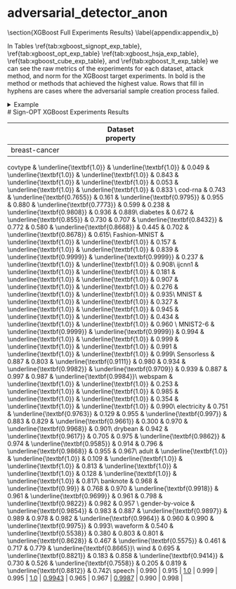 # adversarial_detector_anon

\section{XGBoost Full Experiments Results}
\label{appendix:appendix_b}

In Tables \ref{tab:xgboost_signopt_exp_table}, \ref{tab:xgboost_opt_exp_table} \ref{tab:xgboost_hsja_exp_table}, \ref{tab:xgboost_cube_exp_table}, and \ref{tab:xgboost_lt_exp_table} we can see the raw metrics of the experiments for each dataset, attack method, and norm for the XGBoost target experiments. In bold is the method or methods that achieved the highest value. Rows that fill in hyphens are cases where the adversarial sample creation process failed.

<details>
<summary>Example</summary>
  nananana
</details>
# Sign-OPT XGBoost Experiments Results


|Dataset <div style="width:500px">property</div>        | New    |  Original  | OC-score  |  New   | Original | OC-score  | New   | Original  | OC-score |  New   | Original | OC-score|
|----------------|--------|------------|-----------|--------|----------|-----------|-------|-----------|----------|--------|----------|----------|
|  breast-cancer    |	0.988 |	 <u>0.9919</u>	|	 0.958	 |	 0.987	 |	 <u>0.9919</u>	 |	 0.965	 |	 <u>0.9971</u>	 |	 0.997	 |	 0.960	 |	<u>0.997</u>	 |	 <u>0.997</u>	 |	 0.970|
covtype 	 &	 \underline{\textbf{1.0}}	 &	 \underline{\textbf{1.0}}	 &	 0.049	 &	 \underline{\textbf{1.0}}	 &	 \underline{\textbf{1.0}}	 &	 0.843	 &	 \underline{\textbf{1.0}}	 &	 \underline{\textbf{1.0}}	 &	 0.053	 &	 \underline{\textbf{1.0}}	 &	 \underline{\textbf{1.0}}	 &	 0.833 \\
cod-rna 	 &	 0.743	 &	 \underline{\textbf{0.7655}}	 &	 0.161	 &	 \underline{\textbf{0.9795}}	 &	 0.955	 &	 0.880	 &	 \underline{\textbf{0.7773}}	 &	 0.599	 &	 0.238	 &	 \underline{\textbf{0.9808}}	 &	 0.936	 &	 0.889\\
diabetes 	 &	 0.672	 &	 \underline{\textbf{0.855}}	 &	 0.730	 &	 0.707	 &	 \underline{\textbf{0.8432}}	 &	 0.772	 &	 0.580	 &	 \underline{\textbf{0.8668}}	 &	 0.445	 &	 0.702	 &	 \underline{\textbf{0.8678}}	 &	 0.615\\
Fashion-MNIST 	 &	 \underline{\textbf{1.0}}	 &	 \underline{\textbf{1.0}}	 &	 0.157	 &	 \underline{\textbf{1.0}}	 &	 \underline{\textbf{1.0}}	 &	 0.839	 &	 \underline{\textbf{0.9999}}	 &	 \underline{\textbf{0.9999}}	 &	 0.237	 &	 \underline{\textbf{1.0}}	 &	 \underline{\textbf{1.0}}	 &	 0.908\\
ijcnn1 	 &	 \underline{\textbf{1.0}}	 &	 \underline{\textbf{1.0}}	 &	 0.181	 &	 \underline{\textbf{1.0}}	 &	 \underline{\textbf{1.0}}	 &	 0.907	 &	 \underline{\textbf{1.0}}	 &	 \underline{\textbf{1.0}}	 &	 0.276	 &	 \underline{\textbf{1.0}}	 &	 \underline{\textbf{1.0}}	 &	 0.935\\
MNIST 	 &	 \underline{\textbf{1.0}}	 &	 \underline{\textbf{1.0}}	 &	 0.327	 &	 \underline{\textbf{1.0}}	 &	 \underline{\textbf{1.0}}	 &	 0.945	 &	 \underline{\textbf{1.0}}	 &	 \underline{\textbf{1.0}}	 &	 0.434	 &	 \underline{\textbf{1.0}}	 &	 \underline{\textbf{1.0}}	 &	 0.960 \\
MNIST2-6 	 &	 \underline{\textbf{0.9999}}	 &	 \underline{\textbf{0.9999}}	 &	 0.994	 &	 \underline{\textbf{1.0}}	 &	 \underline{\textbf{1.0}}	 &	 0.999	 &	 \underline{\textbf{1.0}}	 &	 \underline{\textbf{1.0}}	 &	 0.991	 &	 \underline{\textbf{1.0}}	 &	 \underline{\textbf{1.0}}	 &	 0.999\\
Sensorless  &	 0.887	 &	 0.803	 &	 \underline{\textbf{0.9111}}	 &	 0.980	 &	 0.934	 &	 \underline{\textbf{0.9982}}	 &	 \underline{\textbf{0.9709}}	 &	 0.939	 &	 0.887	 &	 0.997	 &	 0.987	 &	 \underline{\textbf{0.9984}}\\
webspam &	 \underline{\textbf{1.0}}	 &	 \underline{\textbf{1.0}}	 &	 0.253	 &	 \underline{\textbf{1.0}}	 &	 \underline{\textbf{1.0}}	 &	 0.985	 &	 \underline{\textbf{1.0}}	 &	 \underline{\textbf{1.0}}	 &	 0.354	 &	 \underline{\textbf{1.0}}	 &	 \underline{\textbf{1.0}}	 &	 0.990\\
electricity 	 &	 0.751	 &	 \underline{\textbf{0.9763}}	 &	 0.129	 &	 0.955	 &	 \underline{\textbf{0.997}}	 &	 0.883	 &	 0.829	 &	 \underline{\textbf{0.9661}}	 &	 0.300	 &	 0.970	 &	 \underline{\textbf{0.9968}}	 &	 0.901\\
drybean 	 &	 0.942	 &	 \underline{\textbf{0.9617}}	 &	 0.705	 &	 0.975	 &	 \underline{\textbf{0.9862}}	 &	 0.974	 &	 \underline{\textbf{0.9585}}	 &	 0.914	 &	 0.796	 &	 \underline{\textbf{0.9868}}	 &	 0.955	 &	 0.967\\
adult 	 &	 \underline{\textbf{1.0}}	 &	 \underline{\textbf{1.0}}	 &	 0.109	 &	 \underline{\textbf{1.0}}	 &	 \underline{\textbf{1.0}}	 &	 0.813	 &	 \underline{\textbf{1.0}}	 &	 \underline{\textbf{1.0}}	 &	 0.128	 &	 \underline{\textbf{1.0}}	 &	 \underline{\textbf{1.0}}	 &	 0.817\\
banknote 	 &	 0.968	 &	 \underline{\textbf{0.99}}	 &	 0.768	 &	 0.970	 &	 \underline{\textbf{0.9918}}	 &	 0.961	 &	 \underline{\textbf{0.9699}}	 &	 0.961	 &	 0.798	 &	 \underline{\textbf{0.9822}}	 &	 0.982	 &	 0.957 \\
gender-by-voice  &	 \underline{\textbf{0.9854}}	 &	 0.983	 &	 0.887	 &	 \underline{\textbf{0.9897}}	 &	 0.989	 &	 0.978	 &	 0.982	 &	 \underline{\textbf{0.9964}}	 &	 0.960	 &	 0.990	 &	 \underline{\textbf{0.9975}}	 &	 0.993\\
waveform 	 &	 0.540	 &	 \underline{\textbf{0.5538}}	 &	 0.380	 &	 0.803	 &	 0.801	 &	 \underline{\textbf{0.8628}}	 &	 0.467	 &	 \underline{\textbf{0.5575}}	 &	 0.461	 &	 0.717	 &	 0.779	 &	 \underline{\textbf{0.8665}}\\
wind 	 &	 0.695	 &	 \underline{\textbf{0.8821}}	 &	 0.183	 &	 0.858	 &	 \underline{\textbf{0.9414}}	 &	 0.730	 &	 0.526	 &	 \underline{\textbf{0.7558}}	 &	 0.205	 &	 0.819	 &	 \underline{\textbf{0.8812}}	 &	 0.742\\
speech 	|	 0.990	 |	 0.915	 |	<u>1.0</u> 	|	 0.999	 |	 0.995	 |	 <u>1.0</u>	 |	 <u>0.9943</u>	 |	 0.965	 |	 0.967	|	 <u>0.9987</u>	 | 0.990	 |	 0.998  |
